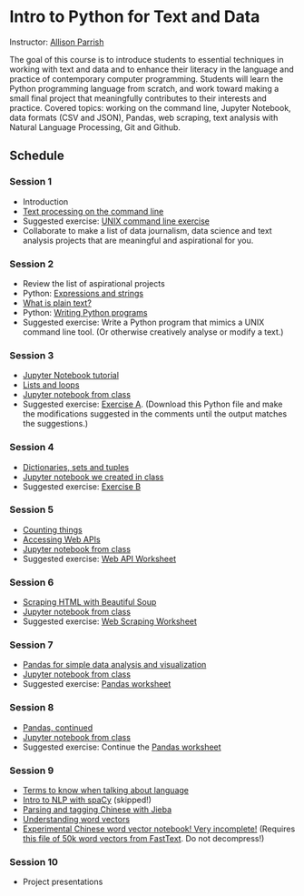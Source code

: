 # Intro to Python for Text and Data

Instructor: [Allison Parrish](http://www.decontextualize.com/)

The goal of this course is to introduce students to essential techniques in
working with text and data and to enhance their literacy in the language and
practice of contemporary computer programming. Students will learn the Python
programming language from scratch, and work toward making a small final project
that meaningfully contributes to their interests and practice. Covered topics:
working on the command line, Jupyter Notebook, data formats (CSV and JSON),
Pandas, web scraping, text analysis with Natural Language Processing, Git and
Github.

## Schedule

### Session 1

* Introduction
* [Text processing on the command line](http://rwet.decontextualize.com/book/unix/)
* Suggested exercise: [UNIX command line
  exercise](https://gist.github.com/aparrish/30cf87e287a4e3652342)
* Collaborate to make a list of data journalism, data science and text analysis
  projects that are meaningful and aspirational for you.

### Session 2

* Review the list of aspirational projects
* Python: [Expressions and strings](expressions-and-strings.ipynb)
* [What is plain text?](http://air.decontextualize.com/plain-text/)
* Python: [Writing Python programs](http://rwet.decontextualize.com/book/writing-python-programs)
* Suggested exercise: Write a Python program that mimics a UNIX command line
  tool. (Or otherwise creatively analyse or modify a text.)

### Session 3

* [Jupyter Notebook tutorial](jupyter-notebook-tutorial.ipynb)
* [Lists and loops](lists.ipynb)
* [Jupyter notebook from class](lists-notes-20170719.ipynb)
* Suggested exercise: [Exercise A](python_exercise_a.py). (Download this Python
  file and make the modifications suggested in the comments until the output
  matches the suggestions.)

### Session 4

* [Dictionaries, sets and tuples](dictionaries-sets-tuples.ipynb)
* [Jupyter notebook we created in class](notes-20170720.ipynb)
* Suggested exercise: [Exercise B](python_exercise_b.py)

### Session 5

* [Counting things](counting.ipynb)
* [Accessing Web APIs](web-requests.ipynb)
* [Jupyter notebook from class](notes-20170721.ipynb)
* Suggested exercise: [Web API Worksheet](web-api-worksheet.ipynb)

### Session 6

* [Scraping HTML with Beautiful Soup](scraping-html.ipynb)
* [Jupyter notebook from class](notes-20170724.ipynb)
* Suggested exercise: [Web Scraping Worksheet](web-scraping-worksheet.ipynb)

### Session 7

* [Pandas for simple data analysis and visualization](reasonable-pandas.ipynb)
* [Jupyter notebook from class](notes-20170725.ipynb)
* Suggested exercise: [Pandas worksheet](pandas-worksheet.ipynb)

### Session 8

* [Pandas, continued](reasonable-pandas.ipynb)
* [Jupyter notebook from class](notes-20170726.ipynb)
* Suggested exercise: Continue the [Pandas worksheet](pandas-worksheet.ipynb)

### Session 9

* [Terms to know when talking about language](http://word-game-workshop.decontextualize.com/language-vocab/)
* [Intro to NLP with spaCy](https://gist.github.com/aparrish/f21f6abbf2367e8eb23438558207e1c3) (skipped!)
* [Parsing and tagging Chinese with Jieba](nlp-with-jieba.ipynb)
* [Understanding word vectors](https://gist.github.com/aparrish/2f562e3737544cf29aaf1af30362f469)
* [Experimental Chinese word vector notebook! Very incomplete!](chinese-fasttext-vectors.ipynb) (Requires [this file of 50k word vectors from FastText](zh-50k.vec.gz). Do not decompress!)

### Session 10

* Project presentations

